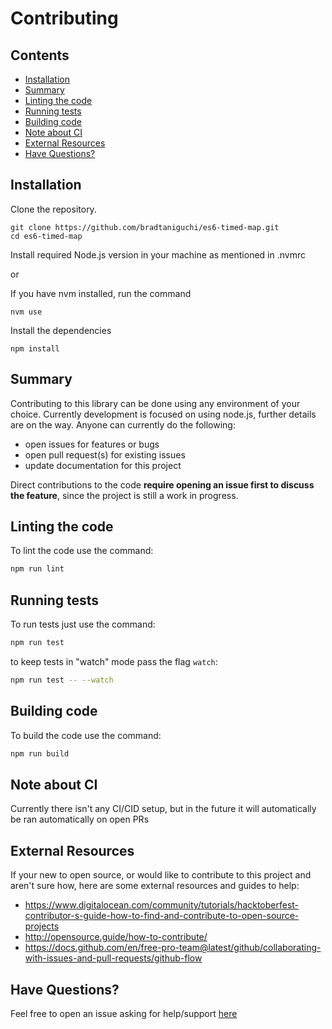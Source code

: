 # Contributing

## Contents

<!-- toc -->

- [Installation](#installation)
- [Summary](#summary)
- [Linting the code](#linting-the-code)
- [Running tests](#running-tests)
- [Building code](#building-code)
- [Note about CI](#note-about-ci)
- [External Resources](#external-resources)
- [Have Questions?](#have-questions)

<!-- tocstop -->

## Installation

Clone the repository.

```
git clone https://github.com/bradtaniguchi/es6-timed-map.git
cd es6-timed-map
```

Install required Node.js version in your machine as mentioned in .nvmrc

or

If you have nvm installed, run the command

```
nvm use
```

Install the dependencies

```
npm install
```

## Summary

Contributing to this library can be done using any environment of your choice. Currently development is focused on using node.js, further details are on the way.
Anyone can currently do the following:

- open issues for features or bugs
- open pull request(s) for existing issues
- update documentation for this project

Direct contributions to the code **require opening an issue first to discuss the feature**, since the project is still a work in progress.

## Linting the code

To lint the code use the command:

```bash
npm run lint
```

## Running tests

To run tests just use the command:

```bash
npm run test
```

to keep tests in "watch" mode pass the flag `watch`:

```bash
npm run test -- --watch
```

## Building code

To build the code use the command:

```bash
npm run build
```

## Note about CI

Currently there isn't any CI/CID setup, but in the future it will automatically
be ran automatically on open PRs

## External Resources

If your new to open source, or would like to contribute to this project and aren't sure how, here are some external resources and guides to help:

- https://www.digitalocean.com/community/tutorials/hacktoberfest-contributor-s-guide-how-to-find-and-contribute-to-open-source-projects
- http://opensource.guide/how-to-contribute/
- https://docs.github.com/en/free-pro-team@latest/github/collaborating-with-issues-and-pull-requests/github-flow

## Have Questions?

Feel free to open an issue asking for help/support [here](https://github.com/bradtaniguchi/es6-timed-map)
